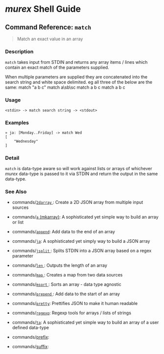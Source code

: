 # _murex_ Shell Guide

## Command Reference: `match`

> Match an exact value in an array

### Description

`match` takes input from STDIN and returns any array items / lines which
contain an exact match of the parameters supplied.

When multiple parameters are supplied they are concatenated into the search
string and white space delimited. eg all three of the below are the same:
    match "a b c"
    match a\sb\sc
    match a b c
    match a    b    c

### Usage

    <stdin> -> match search string -> <stdout>

### Examples

    » ja: [Monday..Friday] -> match Wed
    [
        "Wednesday"
    ]

### Detail

`match` is data-type aware so will work against lists or arrays of whichever
_murex_ data-type is passed to it via STDIN and return the output in the
same data-type.

### See Also

* commands/[`2darray` ](../commands/2darray.md):
  Create a 2D JSON array from multiple input sources
* commands/[`a` (mkarray)](../commands/a.md):
  A sophisticated yet simple way to build an array or list
* commands/[`append`](../commands/append.md):
  Add data to the end of an array
* commands/[`ja`](../commands/ja.md):
  A sophisticated yet simply way to build a JSON array
* commands/[`jsplit` ](../commands/jsplit.md):
  Splits STDIN into a JSON array based on a regex parameter
* commands/[`len` ](../commands/len.md):
  Outputs the length of an array
* commands/[`map` ](../commands/map.md):
  Creates a map from two data sources
* commands/[`msort` ](../commands/msort.md):
  Sorts an array - data type agnostic
* commands/[`prepend` ](../commands/prepend.md):
  Add data to the start of an array
* commands/[`pretty`](../commands/pretty.md):
  Prettifies JSON to make it human readable
* commands/[`regexp`](../commands/regexp.md):
  Regexp tools for arrays / lists of strings
* commands/[`ta`](../commands/ta.md):
  A sophisticated yet simple way to build an array of a user defined data-type
* commands/[prefix](../commands/prefix.md):
  
* commands/[suffix](../commands/suffix.md):
  